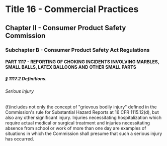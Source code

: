 
# Title 16 - Commercial Practices
## Chapter II - Consumer Product Safety Commission
### Subchapter B - Consumer Product Safety Act Regulations
#### PART 1117 - REPORTING OF CHOKING INCIDENTS INVOLVING MARBLES, SMALL BALLS, LATEX BALLOONS AND OTHER SMALL PARTS
##### § 1117.2 Definitions.
###### Serious injury

(f)includes not only the concept of "grievous bodily injury" defined in the Commission's rule for Substantial Hazard Reports at 16 CFR 1115.12(d), but also any other significant injury. Injuries necessitating hospitalization which require actual medical or surgical treatment and injuries necessitating absence from school or work of more than one day are examples of situations in which the Commission shall presume that such a serious injury has occurred.
